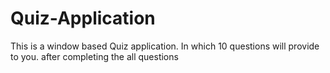 # Quiz-Application
This is a window based Quiz application.  In which 10 questions will provide to you. after completing the all questions
